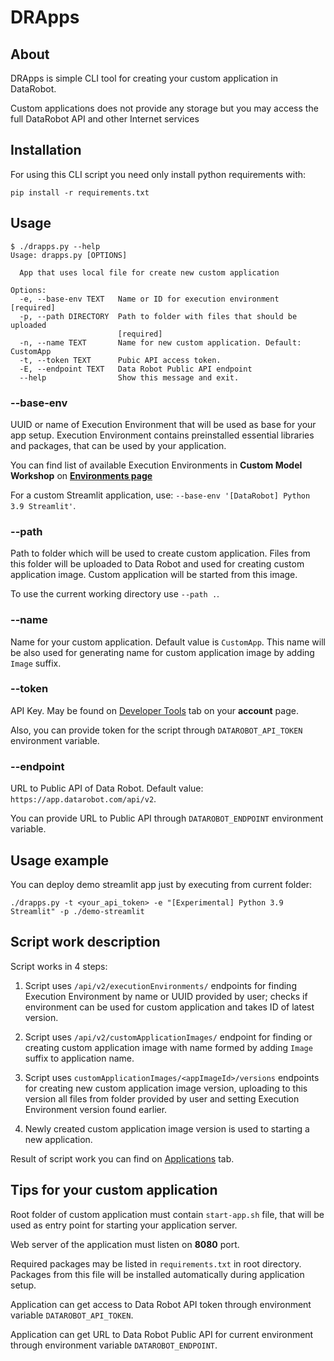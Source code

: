 # DRApps

## About 

DRApps is simple CLI tool for creating your custom application in DataRobot.

Custom applications does not provide any storage but you may access the full DataRobot API and other Internet services

## Installation

For using this CLI script you need only install python requirements with:

    pip install -r requirements.txt

## Usage

    $ ./drapps.py --help
    Usage: drapps.py [OPTIONS]
    
      App that uses local file for create new custom application
    
    Options:
      -e, --base-env TEXT   Name or ID for execution environment  [required]
      -p, --path DIRECTORY  Path to folder with files that should be uploaded
                            [required]
      -n, --name TEXT       Name for new custom application. Default: CustomApp
      -t, --token TEXT      Pubic API access token.
      -E, --endpoint TEXT   Data Robot Public API endpoint
      --help                Show this message and exit.

### --base-env

UUID or name of Execution Environment that will be used as base for your app setup.
Execution Environment contains preinstalled essential libraries and packages, that 
can be used by your application.

You can find list of available Execution Environments in **Custom Model Workshop**
on [**Environments page**](https://app.datarobot.com/model-registry/custom-environments)

For a custom Streamlit application, use: `--base-env '[DataRobot] Python 3.9 Streamlit'`.

### --path

Path to folder which will be used to create custom application. Files from this folder
will be uploaded to Data Robot and used for creating custom application image. Custom
application will be started from this image.

To use the current working directory use `--path .`.

### --name

Name for your custom application. Default value is `CustomApp`. This name will be also
used for generating name for custom application image by adding `Image` suffix.

### --token

API Key. May be found on [Developer Tools](https://app.datarobot.com/account/developer-tools)
tab on your  **account** page.

Also, you can provide token for the script through `DATAROBOT_API_TOKEN` environment
variable.

### --endpoint

URL to Public API of Data Robot. Default value: `https://app.datarobot.com/api/v2`.

You can provide URL to Public API through  `DATAROBOT_ENDPOINT` environment variable.

## Usage example

You can deploy demo streamlit app just by executing from current folder:

    ./drapps.py -t <your_api_token> -e "[Experimental] Python 3.9 Streamlit" -p ./demo-streamlit

## Script work description

Script works in 4 steps:

1. Script uses `/api/v2/executionEnvironments/` endpoints for finding Execution
   Environment by name or UUID provided by user; checks if environment can be used
   for custom application and takes ID of latest version.

2. Script uses `/api/v2/customApplicationImages/` endpoint for finding or creating
   custom application image with name formed by adding `Image` suffix to application
   name.

3. Script uses `customApplicationImages/<appImageId>/versions` endpoints for creating
   new custom application image version, uploading to this version all files from
   folder provided by user and setting Execution Environment version found earlier.

4. Newly created custom application image version is used to starting a new application.

Result of script work you can find on [Applications](https://app.datarobot.com/applications)
tab.

## Tips for your custom application

Root folder of custom application must contain `start-app.sh` file, that will be
used as entry point for starting your application server.

Web server of the application must listen on **8080** port.

Required packages may be listed in `requirements.txt` in root directory. Packages
from this file will be installed automatically during application setup.

Application can get access to Data Robot API token through environment variable
`DATAROBOT_API_TOKEN`.

Application can get URL to Data Robot Public API for current environment through
environment variable `DATAROBOT_ENDPOINT`.
